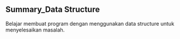 ## Summary_Data Structure

Belajar membuat program dengan menggunakan data structure untuk menyelesaikan masalah.